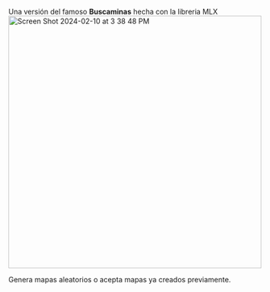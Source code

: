 Una versión del famoso <b>Buscaminas</b> hecha con la libreria MLX
<img width="502" alt="Screen Shot 2024-02-10 at 3 38 48 PM" src="https://github.com/ferri666/Minas/assets/78905276/62be9dff-e93f-4307-be8b-0ff62be61376">

Genera mapas aleatorios o acepta mapas ya creados previamente.
